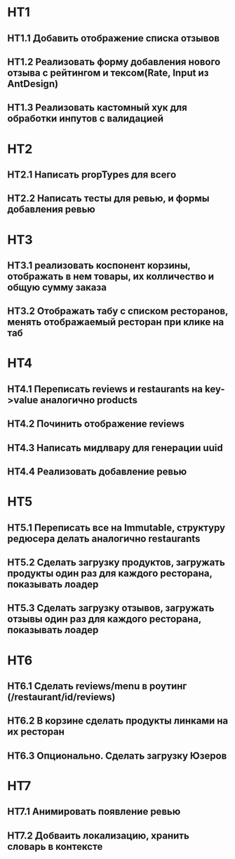 # HT1

## HT1.1 Добавить отображение списка отзывов

## HT1.2 Реализовать форму добавления нового отзыва с рейтингом и тексом(Rate, Input из AntDesign)

## HT1.3 Реализовать кастомный хук для обработки инпутов с валидацией

# HT2

## HT2.1 Написать propTypes для всего

## HT2.2 Написать тесты для ревью, и формы добавления ревью

# HT3

## HT3.1 реализовать коспонент корзины, отображать в нем товары, их колличество и общую сумму заказа

## HT3.2 Отображать табу с списком ресторанов, менять отображаемый ресторан при клике на таб

# HT4

## HT4.1 Переписать reviews и restaurants на key->value аналогично products

## HT4.2 Починить отображение reviews

## HT4.3 Написать мидлвару для генерации uuid

## HT4.4 Реализовать добавление ревью

# HT5

## HT5.1 Переписать все на Immutable, структуру редюсера делать аналогично restaurants

## HT5.2 Сделать загрузку продуктов, загружать продукты один раз для каждого ресторана, показывать лоадер

## HT5.3 Сделать загрузку отзывов, загружать отзывы один раз для каждого ресторана, показывать лоадер

# HT6

## HT6.1 Сделать reviews/menu в роутинг (/restaurant/id/reviews)

## HT6.2 В корзине сделать продукты линками на их ресторан

## HT6.3 Опционально. Сделать загрузку Юзеров

# HT7

## HT7.1 Анимировать появление ревью

## HT7.2 Добваить локализацию, хранить словарь в контексте
